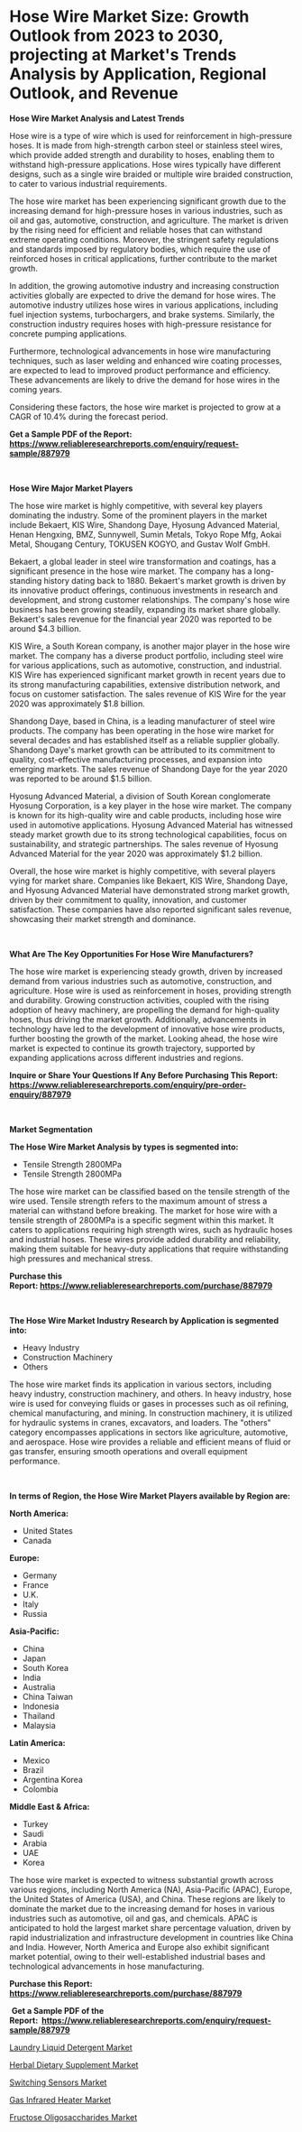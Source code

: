 <p><h1>Hose Wire Market Size: Growth Outlook from 2023 to 2030, projecting at Market's Trends Analysis by Application, Regional Outlook, and Revenue</h1></p><p><strong>Hose Wire Market Analysis and Latest Trends</strong></p>
<p><p>Hose wire is a type of wire which is used for reinforcement in high-pressure hoses. It is made from high-strength carbon steel or stainless steel wires, which provide added strength and durability to hoses, enabling them to withstand high-pressure applications. Hose wires typically have different designs, such as a single wire braided or multiple wire braided construction, to cater to various industrial requirements.</p><p>The hose wire market has been experiencing significant growth due to the increasing demand for high-pressure hoses in various industries, such as oil and gas, automotive, construction, and agriculture. The market is driven by the rising need for efficient and reliable hoses that can withstand extreme operating conditions. Moreover, the stringent safety regulations and standards imposed by regulatory bodies, which require the use of reinforced hoses in critical applications, further contribute to the market growth.</p><p>In addition, the growing automotive industry and increasing construction activities globally are expected to drive the demand for hose wires. The automotive industry utilizes hose wires in various applications, including fuel injection systems, turbochargers, and brake systems. Similarly, the construction industry requires hoses with high-pressure resistance for concrete pumping applications.</p><p>Furthermore, technological advancements in hose wire manufacturing techniques, such as laser welding and enhanced wire coating processes, are expected to lead to improved product performance and efficiency. These advancements are likely to drive the demand for hose wires in the coming years.</p><p>Considering these factors, the hose wire market is projected to grow at a CAGR of 10.4% during the forecast period.</p></p>
<p><strong>Get a Sample PDF of the Report:&nbsp; <a href="https://www.reliableresearchreports.com/enquiry/request-sample/887979">https://www.reliableresearchreports.com/enquiry/request-sample/887979</a></strong></p>
<p>&nbsp;</p>
<p><strong>Hose Wire Major Market Players</strong></p>
<p><p>The hose wire market is highly competitive, with several key players dominating the industry. Some of the prominent players in the market include Bekaert, KIS Wire, Shandong Daye, Hyosung Advanced Material, Henan Hengxing, BMZ, Sunnywell, Sumin Metals, Tokyo Rope Mfg, Aokai Metal, Shougang Century, TOKUSEN KOGYO, and Gustav Wolf GmbH.</p><p>Bekaert, a global leader in steel wire transformation and coatings, has a significant presence in the hose wire market. The company has a long-standing history dating back to 1880. Bekaert's market growth is driven by its innovative product offerings, continuous investments in research and development, and strong customer relationships. The company's hose wire business has been growing steadily, expanding its market share globally. Bekaert's sales revenue for the financial year 2020 was reported to be around $4.3 billion.</p><p>KIS Wire, a South Korean company, is another major player in the hose wire market. The company has a diverse product portfolio, including steel wire for various applications, such as automotive, construction, and industrial. KIS Wire has experienced significant market growth in recent years due to its strong manufacturing capabilities, extensive distribution network, and focus on customer satisfaction. The sales revenue of KIS Wire for the year 2020 was approximately $1.8 billion.</p><p>Shandong Daye, based in China, is a leading manufacturer of steel wire products. The company has been operating in the hose wire market for several decades and has established itself as a reliable supplier globally. Shandong Daye's market growth can be attributed to its commitment to quality, cost-effective manufacturing processes, and expansion into emerging markets. The sales revenue of Shandong Daye for the year 2020 was reported to be around $1.5 billion.</p><p>Hyosung Advanced Material, a division of South Korean conglomerate Hyosung Corporation, is a key player in the hose wire market. The company is known for its high-quality wire and cable products, including hose wire used in automotive applications. Hyosung Advanced Material has witnessed steady market growth due to its strong technological capabilities, focus on sustainability, and strategic partnerships. The sales revenue of Hyosung Advanced Material for the year 2020 was approximately $1.2 billion.</p><p>Overall, the hose wire market is highly competitive, with several players vying for market share. Companies like Bekaert, KIS Wire, Shandong Daye, and Hyosung Advanced Material have demonstrated strong market growth, driven by their commitment to quality, innovation, and customer satisfaction. These companies have also reported significant sales revenue, showcasing their market strength and dominance.</p></p>
<p>&nbsp;</p>
<p><strong>What Are The Key Opportunities For Hose Wire Manufacturers?</strong></p>
<p><p>The hose wire market is experiencing steady growth, driven by increased demand from various industries such as automotive, construction, and agriculture. Hose wire is used as reinforcement in hoses, providing strength and durability. Growing construction activities, coupled with the rising adoption of heavy machinery, are propelling the demand for high-quality hoses, thus driving the market growth. Additionally, advancements in technology have led to the development of innovative hose wire products, further boosting the growth of the market. Looking ahead, the hose wire market is expected to continue its growth trajectory, supported by expanding applications across different industries and regions.</p></p>
<p><strong>Inquire or Share Your Questions If Any Before Purchasing This Report: <a href="https://www.reliableresearchreports.com/enquiry/pre-order-enquiry/887979">https://www.reliableresearchreports.com/enquiry/pre-order-enquiry/887979</a></strong></p>
<p>&nbsp;</p>
<p><strong>Market Segmentation</strong></p>
<p><strong>The Hose Wire Market Analysis by types is segmented into:</strong></p>
<p><ul><li>Tensile Strength 2800MPa</li><li>Tensile Strength 2800MPa</li></ul></p>
<p><p>The hose wire market can be classified based on the tensile strength of the wire used. Tensile strength refers to the maximum amount of stress a material can withstand before breaking. The market for hose wire with a tensile strength of 2800MPa is a specific segment within this market. It caters to applications requiring high strength wires, such as hydraulic hoses and industrial hoses. These wires provide added durability and reliability, making them suitable for heavy-duty applications that require withstanding high pressures and mechanical stress.</p></p>
<p><strong>Purchase this Report:&nbsp;<a href="https://www.reliableresearchreports.com/purchase/887979">https://www.reliableresearchreports.com/purchase/887979</a></strong></p>
<p>&nbsp;</p>
<p><strong>The Hose Wire Market Industry Research by Application is segmented into:</strong></p>
<p><ul><li>Heavy Industry</li><li>Construction Machinery</li><li>Others</li></ul></p>
<p><p>The hose wire market finds its application in various sectors, including heavy industry, construction machinery, and others. In heavy industry, hose wire is used for conveying fluids or gases in processes such as oil refining, chemical manufacturing, and mining. In construction machinery, it is utilized for hydraulic systems in cranes, excavators, and loaders. The "others" category encompasses applications in sectors like agriculture, automotive, and aerospace. Hose wire provides a reliable and efficient means of fluid or gas transfer, ensuring smooth operations and overall equipment performance.</p></p>
<p>&nbsp;</p>
<p><strong>In terms of Region, the Hose Wire Market Players available by Region are:</strong></p>
<p>
    <p> <strong> North America: </strong>
        <ul>
            <li>United States</li>
            <li>Canada</li>
        </ul>
        </p> 
    <p> <strong> Europe: </strong>
        <ul>
            <li>Germany</li>
            <li>France</li>
            <li>U.K.</li>
            <li>Italy</li>
            <li>Russia</li>
        </ul>
        </p> 
    <p> <strong> Asia-Pacific: </strong>
        <ul>
            <li>China</li>
            <li>Japan</li>
            <li>South Korea</li>
            <li>India</li>
            <li>Australia</li>
            <li>China Taiwan</li>
            <li>Indonesia</li>
            <li>Thailand</li>
            <li>Malaysia</li>
        </ul>
        </p> 
    <p> <strong> Latin America: </strong>
        <ul>
            <li>Mexico</li>
            <li>Brazil</li>
            <li>Argentina Korea</li>
            <li>Colombia</li>
        </ul>
        </p> 
    <p> <strong> Middle East & Africa: </strong>
        <ul>
            <li>Turkey</li>
            <li>Saudi</li>
            <li>Arabia</li>
            <li>UAE</li>
            <li>Korea</li>
        </ul>
    </p>
    </p>
<p><p>The hose wire market is expected to witness substantial growth across various regions, including North America (NA), Asia-Pacific (APAC), Europe, the United States of America (USA), and China. These regions are likely to dominate the market due to the increasing demand for hoses in various industries such as automotive, oil and gas, and chemicals. APAC is anticipated to hold the largest market share percentage valuation, driven by rapid industrialization and infrastructure development in countries like China and India. However, North America and Europe also exhibit significant market potential, owing to their well-established industrial bases and technological advancements in hose manufacturing.</p></p>
<p><strong>Purchase this Report: <a href="https://www.reliableresearchreports.com/purchase/887979">https://www.reliableresearchreports.com/purchase/887979</a></strong></p>
<p>&nbsp;<strong>Get a Sample PDF of the Report:&nbsp;&nbsp;<a href="https://www.reliableresearchreports.com/enquiry/request-sample/887979">https://www.reliableresearchreports.com/enquiry/request-sample/887979</a></strong></p>
<p><strong></strong></p>
<p><p><a href="https://medium.com/@isaiasmarks/laundry-liquid-detergent-market-size-and-market-trends-complete-industry-overview-2023-to-2030-0f90b0b299e8">Laundry Liquid Detergent Market</a></p><p><a href="https://medium.com/@merrittrice2023/decoding-herbal-dietary-supplement-market-metrics-market-share-trends-and-growth-patterns-9fa94eebc50e">Herbal Dietary Supplement Market</a></p><p><a href="https://medium.com/@fire.belt.bug/switching-sensors-market-size-cagr-trends-2024-2030-dfadb2f096ff">Switching Sensors Market</a></p><p><a href="https://medium.com/@mayankdeswal9588dm/gas-infrared-heater-market-research-report-its-history-and-forecast-2023-to-2030-721156b05d4f">Gas Infrared Heater Market</a></p><p><a href="https://medium.com/@lorenzmayer1995/fructose-oligosaccharides-market-insight-market-trends-growth-forecasted-from-2023-to-2030-3cfa9de679a3">Fructose Oligosaccharides Market</a></p></p>